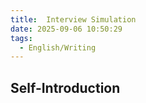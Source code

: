 ```yaml
---
title:  Interview Simulation
date: 2025-09-06 10:50:29
tags: 
  - English/Writing
---
```


## Self-Introduction

